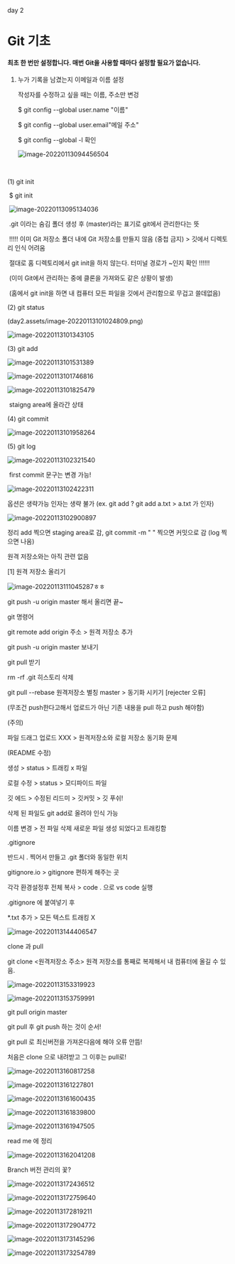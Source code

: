 day 2

# Git 기초

#### 최초 한 번만 설정합니다. 매번 Git을 사용할 때마다 설정할 필요가 없습니다.

1. 누가 기록을 남겼는지 이메일과 이름 설정

   작성자를 수정하고 싶을 때는 이름, 주소만 변겅

   $ git config --global user.name "이름"

   $ git config --global user.email"메일 주소"

   $ git config --global -l 확인

   ![image-20220113094456504](day2.assets/image-20220113094456504.png)

​	

(1) git init

​	$ git init

​	![image-20220113095134036](day2.assets/image-20220113095134036-16420351330981.png)

​	.git 이라는 숨김 폴더 생성 후 (master)라는 표기로 git에서 관리한다는 뜻

​	!!!!! 이미 Git 저장소 폴더 내에 Git 저장소를 만들지 않음 (중첩 금지) > 깃에서 디렉토리 인식 어려움

​			절대로 홈 디렉토리에서 git init을 하지 않는다. 터미널 경로가 ~인지 확인 !!!!!!

​			(이미 Git에서 관리하는 중에 클론을 가져와도 같은 상황이 발생)

​			(홈에서 git init을 하면 내 컴퓨터 모든 파일을 깃에서 관리함으로 무겁고 쓸데없음)



(2) git status

(day2.assets/image-20220113101024809.png)

![image-20220113101343105](day2.assets/image-20220113101343105.png)

(3) git add

![image-20220113101531389](day2.assets/image-20220113101531389.png)

![image-20220113101746816](day2.assets/image-20220113101746816.png)

![image-20220113101825479](day2.assets/image-20220113101825479.png)

​				staigng area에 올라간 상태

(4) git commit

![image-20220113101958264](day2.assets/image-20220113101958264.png)

(5) git log

![image-20220113102321540](day2.assets/image-20220113102321540.png)

​				first commit 문구는 변경 가능!

![image-20220113102422311](day2.assets/image-20220113102422311.png)

옵션은 생략가능 인자는 생략 불가 (ex. git add ? git add a.txt > a.txt 가 인자)

![image-20220113102900897](day2.assets/image-20220113102900897.png)

정리 add 찍으면 staging area로 감, git commit  -m " " 찍으면 커밋으로 감 (log 찍으면 나옴)

원격 저장소와는 아직 관련 없음



[1] 원격 저장소 올리기

![image-20220113111045287](day2.assets/image-20220113111045287.png)ㅎㅎ

git push -u origin master 해서 올리면 끝~

git 명령어

git remote add origin 주소 > 원격 저장소 추가

git push -u origin master 보내기

git pull 받기

rm -rf .git 히스토리 삭제

git pull --rebase 원격저장소 별칭 master > 동기화 시키기 [rejecter 오류]

(무조건 push한다고해서 업로드가 아닌 기존 내용을 pull 하고 push 해야함)

(주의)

파일 드래그 업로드 XXX > 원격저장소와 로컬 저장소 동기화 문제

(README 수정)



생성 > status > 트래킹 x 파일

로컬 수정 > status > 모디파이드 파일

깃 에드 > 수정된 리드미 > 깃커밋 > 깃 푸쉬!


삭제 된 파일도 git add로 올려야 인식 가능



이름 변경 > 전 파일 삭제 새로운 파일 생성 되었다고 트래킹함

.gitignore

반드시 . 찍어서 만들고 .git 폴더와 동일한 위치

gitignore.io > gitignore 편하게 해주는 곳

각각 환경설정후 전체 복사 > code . 으로 vs code 실행

.gitignore 에 붙여넣기 후

*.txt  추가 > 모든 텍스트 트래킹 X

![image-20220113144406547](day2.assets/image-20220113144406547.png)

clone 과 pull

git clone <원격저장소 주소> 원격 저장소를 통째로 복제해서 내 컴퓨터에 올길 수 있음.

![image-20220113153319923](day2.assets/image-20220113153319923.png)

![image-20220113153759991](day2.assets/image-20220113153759991.png)

 git pull origin master

git pull 후 git push 하는 것이 순서!

git pull 로 최신버전을 가져온다음에 해야 오류 안뜸!

처음은 clone 으로 내려받고 그 이후는 pull로!

![image-20220113160817258](day2.assets/image-20220113160817258.png)

![image-20220113161227801](day2.assets/image-20220113161227801.png)

![image-20220113161600435](day2.assets/image-20220113161600435.png)

![image-20220113161839800](day2.assets/image-20220113161839800.png)

![image-20220113161947505](day2.assets/image-20220113161947505.png)

read me 에 정리

![image-20220113162041208](day2.assets/image-20220113162041208.png)

Branch 버전 관리의 꽃?

![image-20220113172436512](day2.assets/image-20220113172436512.png)

![image-20220113172759640](day2.assets/image-20220113172759640.png)

![image-20220113172819211](day2.assets/image-20220113172819211.png)

![image-20220113172904772](day2.assets/image-20220113172904772.png)

![image-20220113173145296](day2.assets/image-20220113173145296.png)

![image-20220113173254789](day2.assets/image-20220113173254789.png)